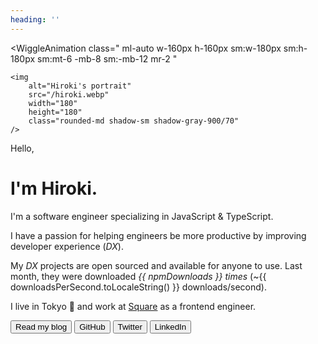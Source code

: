 ```yaml
---
heading: ''
---
```


<script setup lang="ts">
import { getUnit, numberUnits } from '@/utils/get-unit';
import npmPackages from '@/data/npm-packages.json';

const [downloads, unit] = getUnit(npmPackages.totalDownloads, numberUnits, 1);
const npmDownloads = `${downloads} ${unit}`;

const downloadsPerSecond = Math.round(npmPackages.totalDownloads / 30 / 24 / 60 / 60);
</script>

<WiggleAnimation
	class="
		ml-auto
		w-160px
		h-160px
		sm:w-180px
		sm:h-180px
		sm:mt-6
		-mb-8
		sm:-mb-12
		mr-2
	"
>
	<img
		alt="Hiroki's portrait"
		src="/hiroki.webp"
		width="180"
		height="180"
		class="rounded-md shadow-sm shadow-gray-900/70"
	/>
</WiggleAnimation>

<span class="text-xl font-medium">Hello,</span><h1 class="mt-2">I'm Hiroki.</h1>

I'm a software engineer specializing in JavaScript & TypeScript.

I have a passion for helping engineers be more productive by improving developer experience (_DX_).

My <router-link to="/projects">_DX_ projects</router-link> are open sourced and available for anyone to use. Last month, they were downloaded <span class="whitespace-nowrap">_{{ npmDownloads }} times_</span> (~{{ downloadsPerSecond.toLocaleString() }} downloads/second).

I live in Tokyo 🗼 and work at [Square](https://squareup.com/) as a frontend engineer.

<div class="m-t-8 sm:m-t-14 flex flex-wrap gap-2 sm:gap-4">

<Button href="/posts" title="Link to my blog posts" class="w-full sm:w-auto">
	<icon-mdi-head-heart class="m-r-1" />
	Read my blog
</Button>

<Button href="https://github.com/privatenumber" type="secondary" title="Link to my GitHub profile" class="flex-1 sm:flex-none">
	<icon-mdi-github class="m-r-1" /> GitHub
</Button>

<Button href="https://twitter.com/privatenumbr" type="secondary" title="Link to my Twitter profile" class="flex-1 sm:flex-none">
	<icon-mdi-twitter class="m-r-1" /> Twitter
</Button>

<Button href="https://www.linkedin.com/in/hirokiosame/" type="secondary" title="Link to my LinkedIn profile" class="flex-1 sm:flex-none">
	<icon-mdi-linkedin class="m-r-1" /> LinkedIn
</Button>

<!--
Deactivated
<Button href="https://www.instagram.com/private.number_" type="secondary" title="Link to my Instagram profile" class="flex-1 sm:flex-none">
	<icon-mdi-instagram class="m-r-1" />
</Button>
-->

</div>
